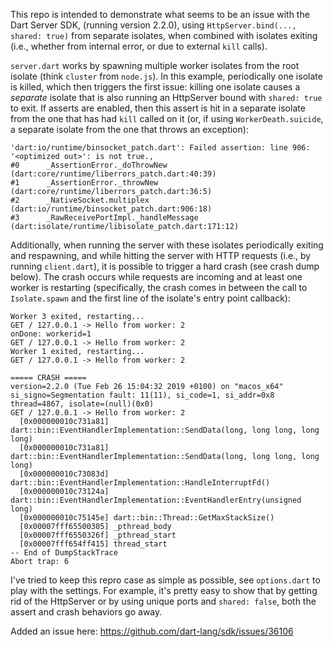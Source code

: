 
This repo is intended to demonstrate what seems to be an issue with the Dart Server SDK,
(running version 2.2.0), using `HttpServer.bind(..., shared: true)` from separate isolates,
when combined with isolates exiting (i.e., whether from internal error, or due to external
`kill` calls).

`server.dart` works by spawning multiple worker isolates from the root isolate (think `cluster`
from `node.js`). In this example, periodically one isolate is killed, which then triggers the
first issue: killing one isolate causes a _separate_ isolate that is also running an HttpServer
bound with `shared: true` to exit. If asserts are enabled, then this assert is hit in a separate
isolate from the one that has had `kill` called on it (or, if using `WorkerDeath.suicide`, a
separate isolate from the one that throws an exception):
```
'dart:io/runtime/binsocket_patch.dart': Failed assertion: line 906: '<optimized out>': is not true.,
#0      _AssertionError._doThrowNew (dart:core/runtime/liberrors_patch.dart:40:39)
#1      _AssertionError._throwNew (dart:core/runtime/liberrors_patch.dart:36:5)
#2      _NativeSocket.multiplex (dart:io/runtime/binsocket_patch.dart:906:18)
#3      _RawReceivePortImpl._handleMessage (dart:isolate/runtime/libisolate_patch.dart:171:12)
```

Additionally, when running the server with these isolates periodically exiting and respawning,
and while hitting the server with HTTP requests (i.e., by running `client.dart`), it is possible
to trigger a hard crash (see crash dump below). The crash occurs while requests are incoming and
at least one worker is restarting (specifically, the crash comes in between the call to
`Isolate.spawn` and the first line of the isolate's entry point callback):
```
Worker 3 exited, restarting...
GET / 127.0.0.1 -> Hello from worker: 2
onDone: workerid=1
GET / 127.0.0.1 -> Hello from worker: 2
Worker 1 exited, restarting...
GET / 127.0.0.1 -> Hello from worker: 2

===== CRASH =====
version=2.2.0 (Tue Feb 26 15:04:32 2019 +0100) on "macos_x64"
si_signo=Segmentation fault: 11(11), si_code=1, si_addr=0x8
thread=4867, isolate=(null)(0x0)
GET / 127.0.0.1 -> Hello from worker: 2
  [0x000000010c731a81] dart::bin::EventHandlerImplementation::SendData(long, long long, long long)
  [0x000000010c731a81] dart::bin::EventHandlerImplementation::SendData(long, long long, long long)
  [0x000000010c73083d] dart::bin::EventHandlerImplementation::HandleInterruptFd()
  [0x000000010c73124a] dart::bin::EventHandlerImplementation::EventHandlerEntry(unsigned long)
  [0x000000010c75145e] dart::bin::Thread::GetMaxStackSize()
  [0x00007fff65500305] _pthread_body
  [0x00007fff6550326f] _pthread_start
  [0x00007fff654ff415] thread_start
-- End of DumpStackTrace
Abort trap: 6
```

I've tried to keep this repro case as simple as possible, see `options.dart` to play with the settings.
For example, it's pretty easy to show that by getting rid of the HttpServer or by using unique ports
and `shared: false`, both the assert and crash behaviors go away.

Added an issue here: https://github.com/dart-lang/sdk/issues/36106